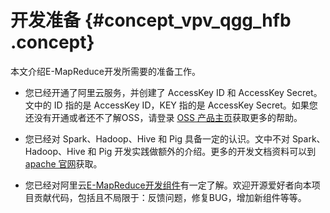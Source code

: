 # 开发准备 {#concept_vpv_qgg_hfb .concept}

本文介绍E-MapReduce开发所需要的准备工作。

-   您已经开通了阿里云服务，并创建了 AccessKey ID 和 AccessKey Secret。文中的 ID 指的是 AccessKey ID，KEY 指的是 AccessKey Secret。如果您还没有开通或者还不了解OSS，请登录 [OSS 产品主页](https://www.aliyun.com/product/oss)获取更多的帮助。

-   您已经对 Spark、Hadoop、Hive 和 Pig 具备一定的认识。文中不对 Spark、Hadoop、Hive 和 Pig 开发实践做额外的介绍。更多的开发文档资料可以到 [apache 官网](http://www.apache.org/)获取。
-   您已经对阿里云[E-MapReduce开发组件](https://github.com/aliyun/aliyun-emapreduce-sdk)有一定了解。欢迎开源爱好者向本项目贡献代码，包括且不局限于：反馈问题，修复BUG，增加新组件等等。


